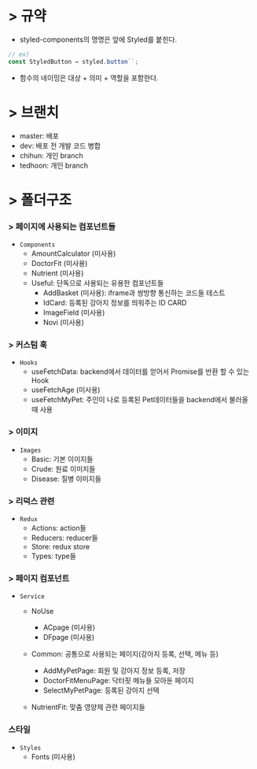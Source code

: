 # > 규약
- styled-components의 명명은 앞에 Styled를 붙힌다.
```js
// ex) 
const StyledButton = styled.button``;
```
- 함수의 네이밍은 대상 + 의미 + 역할을 포함한다.


# > 브랜치
- master: 배포
- dev: 배포 전 개발 코드 병합
- chihun: 개인 branch
- tedhoon: 개인 branch


# > 폴더구조
### > 페이지에 사용되는 컴포넌트들
- `Components`
    - AmountCalculator (미사용)
    - DoctorFit (미사용)
    - Nutrient (미사용)
    - Useful: 단독으로 사용되는 유용한 컴포넌트들
        - AddBasket (미사용): iframe과 쌍방향 통신하는 코드들 테스트
        - IdCard: 등록된 강아지 정보를 띄워주는 ID CARD
        - ImageField (미사용)
        - Novi (미사용) 

### > 커스텀 훅 
- `Hooks`
    - useFetchData: backend에서 데이터를 얻어서 Promise를 반환 할 수 있는 Hook
    - useFetchAge (미사용)
    - useFetchMyPet: 주인이 나로 등록된 Pet데이터들을 backend에서 불러올 때 사용

### > 이미지
- `Images`
    - Basic: 기본 이미지들
    - Crude: 원료 이미지들
    - Disease: 질병 이미지들

### > 리덕스 관련
- `Redux`
    - Actions: action들
    - Reducers: reducer들
    - Store: redux store
    - Types: type들

### > 페이지 컴포넌트
- `Service`
    - NoUse
        - ACpage (미사용)
        - DFpage (미사용)
    
    - Common: 공통으로 사용되는 페이지(강아지 등록, 선택, 메뉴 등)
        - AddMyPetPage: 회원 및 강아지 정보 등록, 저장
        - DoctorFitMenuPage: 닥터핏 메뉴들 모아둔 페이지
        - SelectMyPetPage: 등록된 강아지 선택

    - NutrientFit: 맞춤 영양제 관련 페이지들

### 스타일
- `Styles`
    - Fonts (미사용)

    
